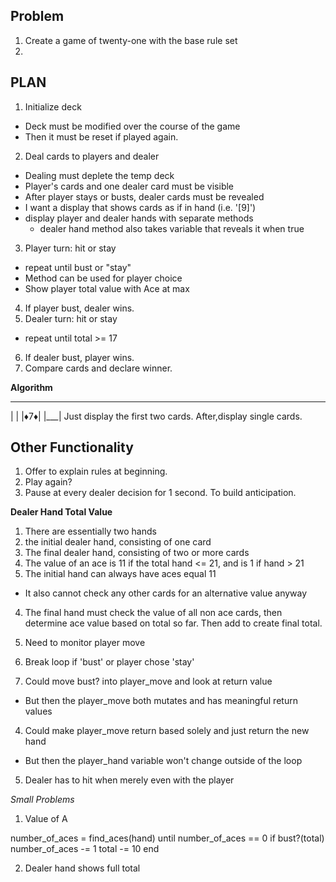 ## Problem
1. Create a game of twenty-one with the base rule set
2. 

## PLAN
1. Initialize deck
  - Deck must be modified over the course of the game
  - Then it must be reset if played again.
2. Deal cards to players and dealer
  - Dealing must deplete the temp deck
  - Player's cards and one dealer card must be visible
  - After player stays or busts, dealer cards must be revealed
  - I want a display that shows cards as if in hand (i.e. '[9]')
  - display player and dealer hands with separate methods
    - dealer hand method also takes variable that reveals it when true
3. Player turn: hit or stay
  - repeat until bust or "stay"
  - Method can be used for player choice
  - Show player total value with Ace at max
4. If player bust, dealer wins.
5. Dealer turn: hit or stay
  - repeat until total >= 17
6. If dealer bust, player wins.
7. Compare cards and declare winner.

**Algorithm**

 ___
|   |
|♦7♦|
|___| Just display the first two cards.
After,display single cards.


## Other Functionality
1. Offer to explain rules at beginning.
2. Play again?
3. Pause at every dealer decision for 1 second. To build anticipation.


**Dealer Hand Total Value**
1. There are essentially two hands
  1. the initial dealer hand, consisting of one card
  2. The final dealer hand, consisting of two or more cards
2. The value of an ace is 11 if the total hand <= 21, and is 1 if hand > 21
3. The initial hand can always have aces equal 11
  - It also cannot check any other cards for an alternative value anyway
4. The final hand must check the value of all non ace cards, then determine ace value based on total so far. Then add to create final total.


1. Need to monitor player move
2. Break loop if 'bust' or player chose 'stay'
3. Could move bust? into player_move and look at return value
  - But then the player_move both mutates and has meaningful return values
4. Could make player_move return based solely and just return the new hand
  - But then the player_hand variable won't change outside of the loop
5. Dealer has to hit when merely even with the player

*Small Problems*
1. Value of A

number_of_aces = find_aces(hand)
until number_of_aces == 0 
  if bust?(total)
    number_of_aces -= 1
    total -= 10
end

2. Dealer hand shows full total
